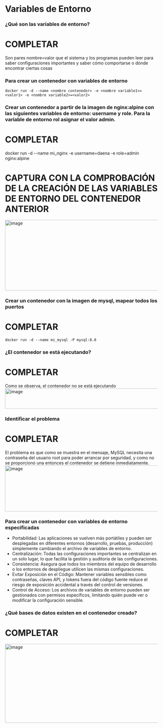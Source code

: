 # Variables de Entorno
### ¿Qué son las variables de entorno?
# COMPLETAR
Son pares nombre=valor que el sistema y los programas pueden leer para saber configuraciones importantes y saber cómo comportarse o dónde encontrar ciertas cosas

### Para crear un contenedor con variables de entorno

```
docker run -d --name <nombre contenedor> -e <nombre variable1>=<valor1> -e <nombre variable2>=<valor2>
```

### Crear un contenedor a partir de la imagen de nginx:alpine con las siguientes variables de entorno: username y role. Para la variable de entorno rol asignar el valor admin.

# COMPLETAR
docker run -d --name mi_nginx -e username=daena -e role=admin nginx:alpine

# CAPTURA CON LA COMPROBACIÓN DE LA CREACIÓN DE LAS VARIABLES DE ENTORNO DEL CONTENEDOR ANTERIOR
<img width="855" height="232" alt="image" src="https://github.com/user-attachments/assets/071447fb-c9d1-4e73-8bfc-5c8bc181c65c" />



### Crear un contenedor con la imagen de mysql, mapear todos los puertos
# COMPLETAR
```
docker run -d --name mi_mysql -P mysql:8.0
```

### ¿El contenedor se está ejecutando?
# COMPLETAR
Como se observa, el contenedor no se está ejecutando 
<img width="1249" height="67" alt="image" src="https://github.com/user-attachments/assets/66936593-c2c3-4ea1-8350-ff84258783fc" />


### Identificar el problema
# COMPLETAR
El problema es que como se muestra en el mensaje, MySQL necesita una contraseña del usuario root para poder arrancar por seguridad, y como no se proporcionó una entonces el contenedor se detiene inmediatamente.
<img width="928" height="151" alt="image" src="https://github.com/user-attachments/assets/b05951d1-add5-4fa3-b3b8-41a104e32ee5" />

### Para crear un contenedor con variables de entorno especificadas
- Portabilidad: Las aplicaciones se vuelven más portátiles y pueden ser desplegadas en diferentes entornos (desarrollo, pruebas, producción) simplemente cambiando el archivo de variables de entorno.
- Centralización: Todas las configuraciones importantes se centralizan en un solo lugar, lo que facilita la gestión y auditoría de las configuraciones.
- Consistencia: Asegura que todos los miembros del equipo de desarrollo o los entornos de despliegue utilicen las mismas configuraciones.
- Evitar Exposición en el Código: Mantener variables sensibles como contraseñas, claves API, y tokens fuera del código fuente reduce el riesgo de exposición accidental a través del control de versiones.
- Control de Acceso: Los archivos de variables de entorno pueden ser gestionados con permisos específicos, limitando quién puede ver o modificar la configuración sensible.

### ¿Qué bases de datos existen en el contenedor creado?
# COMPLETAR
<img width="1083" height="259" alt="image" src="https://github.com/user-attachments/assets/614f4d87-897c-44ae-a26e-40c300112463" />


